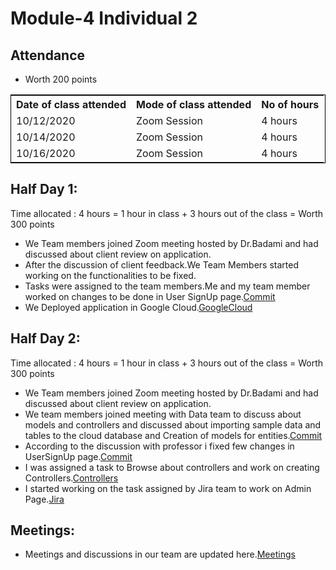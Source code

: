# Module-4 Individual 2

## Attendance
- Worth 200 points

<table style="width:100%;border: 1px solid black;">
<tr>
<th>Date of class attended</th>	
<th>Mode of class attended</th>
<th>No of hours</th>
</tr>
<tr>
<td>10/12/2020</td>
<td>Zoom Session</td>
<td>4 hours</td>
</tr>
<tr>
<td>10/14/2020</td>
<td>Zoom Session</td>
<td> 4 hours</td>  
</tr>
<tr>
<td>10/16/2020</td>
<td>Zoom Session</td>
<td> 4 hours</td>  
</tr>
</table>

## Half Day 1:

Time allocated : 4 hours = 1 hour in class + 3 hours out of the class = Worth 300 points

- We Team members joined Zoom meeting hosted by Dr.Badami and had discussed about client review on application.
- After the discussion of client feedback.We Team Members started working on the functionalities to be fixed.
- Tasks were assigned to the team members.Me and my team member worked on changes to be done in User SignUp page.[Commit](https://github.com/harishThadka/happyHealth/commit/1dc5c4c33450352b8cbc5951dcb581bb248caf13)
- We Deployed application in Google Cloud.[GoogleCloud](https://github.com/annie0sc/gdp-happy-health/blob/master/design-architecture/Contributions/Tejaswi/GoogleCloud.PNG)

## Half Day 2:

Time allocated : 4 hours = 1 hour in class + 3 hours out of the class = Worth 300 points

- We Team members joined Zoom meeting hosted by Dr.Badami and had discussed about client review on application.
- We team members joined meeting with Data team to discuss about models and controllers and discussed about importing sample data and tables to the cloud database and Creation of models for entities.[Commit](https://github.com/annie0sc/gdp-happy-health/blob/master/design-architecture/Meetings/DataTeamMeetingOct14.jpeg)
- According to the discussion with professor i fixed few changes in UserSignUp page.[Commit](https://github.com/harishThadka/happyHealth/commit/3b725721952112135c3602e68ec9390bcd82b9d9)
- I was assigned a task to Browse about controllers and work on creating Controllers.[Controllers](https://www.c-sharpcorner.com/blogs/how-to-setup-mvc-design-pattern-in-express)
- I started working on the task assigned by Jira team to work on Admin Page.[Jira](https://github.com/annie0sc/gdp-happy-health/blob/master/design-architecture/Contributions/Tejaswi/Jiratask6.PNG)


## Meetings:
- Meetings and discussions in our team are updated here.[Meetings](https://github.com/annie0sc/gdp_health_app/blob/master/design-architecture/meeting.md)
